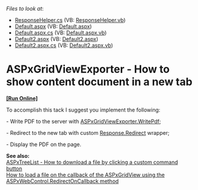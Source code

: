 <!-- default file list -->
*Files to look at*:

* [ResponseHelper.cs](./CS/WebSite/App_Code/ResponseHelper.cs) (VB: [ResponseHelper.vb](./VB/WebSite/App_Code/ResponseHelper.vb))
* [Default.aspx](./CS/WebSite/Default.aspx) (VB: [Default.aspx](./VB/WebSite/Default.aspx))
* [Default.aspx.cs](./CS/WebSite/Default.aspx.cs) (VB: [Default.aspx.vb](./VB/WebSite/Default.aspx.vb))
* [Default2.aspx](./CS/WebSite/Default2.aspx) (VB: [Default2.aspx](./VB/WebSite/Default2.aspx))
* [Default2.aspx.cs](./CS/WebSite/Default2.aspx.cs) (VB: [Default2.aspx.vb](./VB/WebSite/Default2.aspx.vb))
<!-- default file list end -->
# ASPxGridViewExporter - How to show content document in a new tab
<!-- run online -->
**[[Run Online]](https://codecentral.devexpress.com/e4940/)**
<!-- run online end -->


<p>To accomplish this tack I suggest you implement the following:</p><p>- Write PDF to the server with <a href="http://documentation.devexpress.com/#AspNet/DevExpressWebASPxGridViewExportASPxGridViewExporter_WritePdftopic">ASPxGridViewExporter.WritePdf</a>;</p><p>- Redirect to the new tab with custom <a href="http://msdn.microsoft.com/en-us/library/ms524309(v=vs.90).aspx">Response.Redirect</a> wrapper;</p><p>- Display the PDF on the page.<strong></strong></p><p><strong>See also:</strong><strong><br />
</strong><a href="https://www.devexpress.com/Support/Center/p/E3919">ASPxTreeList - How to download a file by clicking a custom command button</a><br />
<a href="https://www.devexpress.com/Support/Center/p/E2577">How to load a file on the callback of the ASPxGridView using the ASPxWebControl.RedirectOnCallback method</a></p>

<br/>


